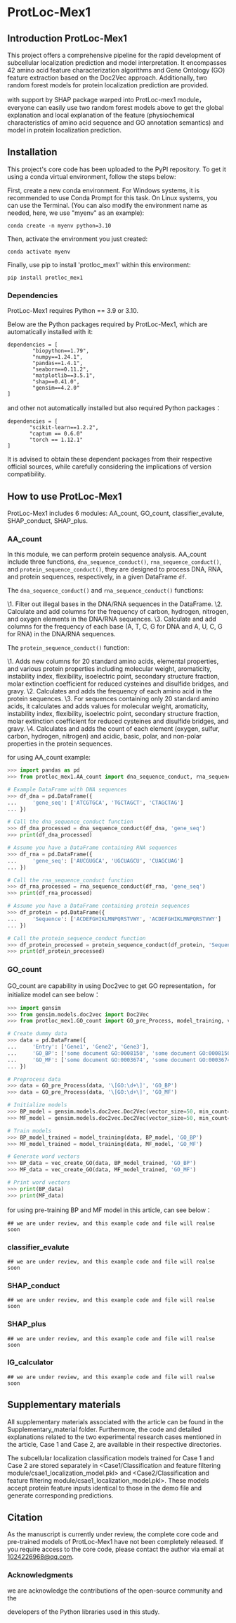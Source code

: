# ProtLoc-Mex1

## Introduction ProtLoc-Mex1

This project offers a comprehensive pipeline for the rapid development of subcellular localization prediction and model interpretation. It encompasses 42 amino acid feature characterization algorithms and Gene Ontology (GO) feature extraction based on the Doc2Vec approach. Additionally, two random forest models for protein localization prediction are provided. 

with support by SHAP package warped into ProtLoc-mex1 module，everyone can easily use two random forest models above to get the global explanation and local explanation of the feature (physiochemical characteristics of amino acid sequence and GO annotation semantics)  and model in  protein localization prediction.

## Installation 

This project's core code has been uploaded to the PyPI repository. To get it using a conda virtual environment, follow the steps below:

First, create a new conda environment. For Windows systems, it is recommended to use Conda Prompt for this task. On Linux systems, you can use the Terminal. (You can also modify the environment name as needed, here, we use "myenv" as an example):

```
conda create -n myenv python=3.10
```

Then, activate the environment you just created:

```
conda activate myenv
```

Finally, use pip to install 'protloc_mex1' within this environment:

```
pip install protloc_mex1
```

### Dependencies

ProtLoc-Mex1 requires Python  == 3.9 or 3.10.

Below are the Python packages required by ProtLoc-Mex1, which are automatically installed with it:

```
dependencies = [
        "biopython==1.79",
        "numpy==1.24.1",
        "pandas==1.4.1",
        "seaborn==0.11.2",
        "matplotlib==3.5.1",
        "shap==0.41.0",
        "gensim==4.2.0"
]
```

 and other not automatically installed but also required Python packages：

```
dependencies = [
       "scikit-learn==1.2.2",
       "captum == 0.6.0"
       "torch == 1.12.1"
]
```

It is advised to obtain these dependent packages from their respective official sources, while carefully considering the implications of version compatibility.

## How to use ProtLoc-Mex1

ProtLoc-Mex1 includes 6 modules: AA_count, GO_count, classifier_evalute, SHAP_conduct,  SHAP_plus.

###  AA_count

In this module, we can perform protein sequence analysis. AA_count include three functions, `dna_sequence_conduct()`, `rna_sequence_conduct()`, and `protein_sequence_conduct()`, they are designed to process DNA, RNA, and protein sequences, respectively, in a given DataFrame `df`.

The `dna_sequence_conduct()` and `rna_sequence_conduct()` functions:

\1. Filter out illegal bases in the DNA/RNA sequences in the DataFrame.
\2. Calculate and add columns for the frequency of carbon, hydrogen, nitrogen, and oxygen elements in the DNA/RNA sequences.
\3. Calculate and add columns for the frequency of each base (A, T, C, G for DNA and A, U, C, G for RNA) in the DNA/RNA sequences.

The `protein_sequence_conduct()` function:

\1. Adds new columns for 20 standard amino acids, elemental properties, and various protein properties including molecular weight, aromaticity, instability index, flexibility, isoelectric point, secondary structure fraction, molar extinction coefficient for reduced cysteines and disulfide bridges, and gravy.
\2. Calculates and adds the frequency of each amino acid in the protein sequences.
\3. For sequences containing only 20 standard amino acids, it calculates and adds values for molecular weight, aromaticity, instability index, flexibility, isoelectric point, secondary structure fraction, molar extinction coefficient for reduced cysteines and disulfide bridges, and gravy.
\4. Calculates and adds the count of each element (oxygen, sulfur, carbon, hydrogen, nitrogen) and acidic, basic, polar, and non-polar properties in the protein sequences.

for using AA_count example:

```python
>>> import pandas as pd
>>> from protloc_mex1.AA_count import dna_sequence_conduct, rna_sequence_conduct, protein_sequence_conduct

# Example DataFrame with DNA sequences
>>> df_dna = pd.DataFrame({
...     'gene_seq': ['ATCGTGCA', 'TGCTAGCT', 'CTAGCTAG']
... })

# Call the dna_sequence_conduct function
>>> df_dna_processed = dna_sequence_conduct(df_dna, 'gene_seq')
>>> print(df_dna_processed)

# Assume you have a DataFrame containing RNA sequences
>>> df_rna = pd.DataFrame({
...     'gene_seq': ['AUCGUGCA', 'UGCUAGCU', 'CUAGCUAG']
... })

# Call the rna_sequence_conduct function
>>> df_rna_processed = rna_sequence_conduct(df_rna, 'gene_seq')
>>> print(df_rna_processed)

# Assume you have a DataFrame containing protein sequences
>>> df_protein = pd.DataFrame({
...     'Sequence': ['ACDEFGHIKLMNPQRSTVWY', 'ACDEFGHIKLMNPQRSTVWY']
... })

# Call the protein_sequence_conduct function
>>> df_protein_processed = protein_sequence_conduct(df_protein, 'Sequence')
>>> print(df_protein_processed)
```

### GO_count

GO_count are capability in using Doc2vec to get GO representation，for initialize model can see below：

```python
>>> import gensim
>>> from gensim.models.doc2vec import Doc2Vec
>>> from protloc_mex1.GO_count import GO_pre_Process, model_training, vec_create_GO

# Create dummy data
>>> data = pd.DataFrame({
...     'Entry': ['Gene1', 'Gene2', 'Gene3'],
...     'GO_BP': ['some document GO:0008150', 'some document GO:0008150;GO:0009987', 'some document GO:0009987'],
...     'GO_MF': ['some document GO:0003674', 'some document GO:0003674;GO:0003824', 'some document GO:0003824']
... })

# Preprocess data
>>> data = GO_pre_Process(data, '\[GO:\d+\]', 'GO_BP')
>>> data = GO_pre_Process(data, '\[GO:\d+\]', 'GO_MF')

# Initialize models
>>> BP_model = gensim.models.doc2vec.Doc2Vec(vector_size=50, min_count=2, epochs=40, window=5, workers=1, dm=0, seed=0)
>>> MF_model = gensim.models.doc2vec.Doc2Vec(vector_size=50, min_count=2, epochs=40, window=5, workers=1, dm=0, seed=0)

# Train models
>>> BP_model_trained = model_training(data, BP_model, 'GO_BP')
>>> MF_model_trained = model_training(data, MF_model, 'GO_MF')

# Generate word vectors
>>> BP_data = vec_create_GO(data, BP_model_trained, 'GO_BP')
>>> MF_data = vec_create_GO(data, MF_model_trained, 'GO_MF')

# Print word vectors
>>> print(BP_data)
>>> print(MF_data)
```

for using pre-training BP and MF model in this article, can see below：

```
## we are under review, and this example code and file will realse soon
```

### classifier_evalute

```
## we are under review, and this example code and file will realse soon
```

### SHAP_conduct

```
## we are under review, and this example code and file will realse soon
```

### SHAP_plus

```
## we are under review, and this example code and file will realse soon
```

### IG_calculator

```
## we are under review, and this example code and file will realse soon
```



## Supplementary materials

All supplementary materials associated with the article can be found in the Supplementary_material folder. Furthermore, the code and detailed explanations related to the two experimental research cases mentioned in the article, Case 1 and Case 2, are available in their respective directories.

The subcellular localization classification models trained for Case 1 and Case 2 are stored separately in <Case1/Classification and feature filtering module/csae1_localization_model.pkl> and <Case2/Classification and feature filtering module/csae1_localization_model.pkl>. These models accept protein feature inputs identical to those in the demo file and generate corresponding predictions.

## Citation

As the manuscript is currently under review, the complete core code and pre-trained models of ProtLoc-Mex1 have not been completely released. If you require access to the core code, please contact the author via email at 1024226968@qq.com.

### Acknowledgments

we are acknowledge the contributions of the open-source community and the 

developers of the Python libraries used in this study. 
